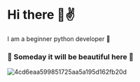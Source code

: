 # Hi there 👋✌️
I am a beginner python developer 🐍
### 🌊 Someday it will be beautiful here 🌊
![4cd6eaa599851725aa5a195d162fb20d](https://user-images.githubusercontent.com/101815873/165318356-10e4e991-298c-472b-a78d-931728541b3f.gif)
